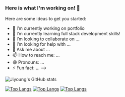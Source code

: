 ### Here is what I'm working on! 👋


Here are some ideas to get you started:

- 🔭 I’m currently working on portfolio
- 🌱 I’m currently learning full stack development skills!
- 👯 I’m looking to collaborate on ...
- 🤔 I’m looking for help with ...
- 💬 Ask me about ...
- 📫 How to reach me: ...
- 😄 Pronouns: ...
- ⚡ Fun fact: ...
-->




![Jiyoung's GitHub stats](https://github-readme-stats.vercel.app/api?username=ebbuni1023&theme=omni&show_icons=true)

[![Top Langs](https://github-readme-stats.vercel.app/api/top-langs/?username=ebbuni1023)](https://github.com/ebbuni1023/github-readme-stats)
[![Top Langs](https://github-readme-stats.vercel.app/api/top-langs/?username=ebbuni1023&langs_count=8)](https://github.com/ebbuni1023/github-readme-stats)
[![Top Langs](https://github-readme-stats.vercel.app/api/top-langs/?username=ebbuni1023&layout=compact)](https://github.com/ebbuni1023/github-readme-stats)

